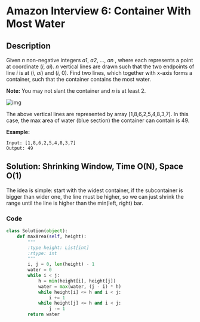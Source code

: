 # Amazon Interview 6: Container With Most Water

## Description

Given *n* non-negative integers *a1*, *a2*, ..., *an* , where each represents a point at coordinate (*i*, *ai*). *n* vertical lines are drawn such that the two endpoints of line *i* is at (*i*, *ai*) and (*i*, 0). Find two lines, which together with x-axis forms a container, such that the container contains the most water.

**Note:** You may not slant the container and *n* is at least 2.

 

![img](https://s3-lc-upload.s3.amazonaws.com/uploads/2018/07/17/question_11.jpg)

The above vertical lines are represented by array [1,8,6,2,5,4,8,3,7]. In this case, the max area of water (blue section) the container can contain is 49.

 

**Example:**

```
Input: [1,8,6,2,5,4,8,3,7]
Output: 49
```



## Solution: Shrinking Window, Time O(N), Space O(1)

The idea is simple: start with the widest container, if the subcontainer is bigger than wider one, the line must be higher, so we can just shrink the range until the line is higher than the min(left, right) bar.

### Code

```python
class Solution(object):
    def maxArea(self, height):
        """
        :type height: List[int]
        :rtype: int
        """
        i, j = 0, len(height) - 1
        water = 0
        while i < j:
            h = min(height[i], height[j])
            water = max(water, (j - i) * h)
            while height[i] <= h and i < j:
                i += 1
            while height[j] <= h and i < j:
                j -= 1
        return water
```

